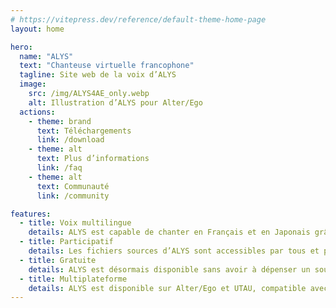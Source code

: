 ```yaml
---
# https://vitepress.dev/reference/default-theme-home-page
layout: home

hero:
  name: "ALYS"
  text: "Chanteuse virtuelle francophone"
  tagline: Site web de la voix d’ALYS
  image:
    src: /img/ALYS4AE_only.webp
    alt: Illustration d’ALYS pour Alter/Ego
  actions:
    - theme: brand
      text: Téléchargements
      link: /download
    - theme: alt
      text: Plus d’informations
      link: /faq
    - theme: alt
      text: Communauté
      link: /community

features:
  - title: Voix multilingue
    details: ALYS est capable de chanter en Français et en Japonais grâce à ses banques vocales dédiées
  - title: Participatif
    details: Les fichiers sources d’ALYS sont accessibles par tous et peuvent être modifiés et améliorés par la communauté
  - title: Gratuite
    details: ALYS est désormais disponible sans avoir à dépenser un sous
  - title: Multiplateforme
    details: ALYS est disponible sur Alter/Ego et UTAU, compatible avec Windows et macOS, mais également OpenUTAU, la rendant également disponible sur Linux
---
```

